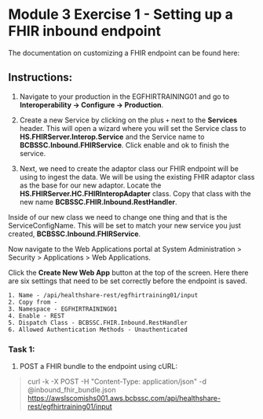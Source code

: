 # Module 3 Exercise 1 - Setting up a FHIR inbound endpoint

The documentation on customizing a FHIR endpoint can be found here: 

## Instructions: 

1. Navigate to your production in the EGFHIRTRAINING01 and go to **Interoperability -> Configure -> Production**.

2. Create a new Service by clicking on the plus `+` next to the **Services** header. This will open a wizard where you will set the Service class to **HS.FHIRServer.Interop.Service** and the Service name to **BCBSSC.Inbound.FHIRService**. Click enable and ok to finish the service. 

3. Next, we need to create the adaptor class our FHIR endpoint will be using to ingest the data. We will be using the existing FHIR adaptor class as the base for our new adaptor. Locate the **HS.FHIRServer.HC.FHIRInteropAdapter** class. Copy that class with the new name **BCBSSC.FHIR.Inbound.RestHandler**. 

Inside of our new class we need to change one thing and that is the ServiceConfigName. This will be set to match your new service you just created, **BCBSSC.Inbound.FHIRService**.

Now navigate to the Web Applications portal at System Administration > Security > Applications > Web Applications. 

Click the **Create New Web App** button at the top of the screen. Here there are six settings that need to be set correctly before the endpoint is saved.

    1. Name - /api/healthshare-rest/egfhirtraining01/input
    2. Copy from - 
    3. Namespace - EGFHIRTRAINING01
    4. Enable - REST
    5. Dispatch Class - BCBSSC.FHIR.Inbound.RestHandler
    6. Allowed Authentication Methods - Unauthenticated 



### Task 1:

1. POST a FHIR bundle to the endpoint using cURL: 

> curl -k  -X POST -H "Content-Type: application/json" -d @inbound_fhir_bundle.json https://awslscomishs001.aws.bcbssc.com/api/healthshare-rest/egfhirtraining01/input
